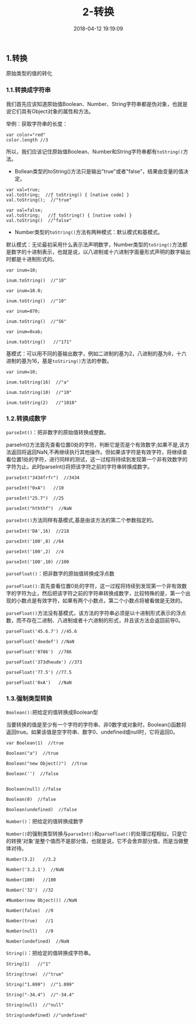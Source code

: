 ﻿---
title: 2-转换
comments: true
date: 2018-04-12 19:19:09
categories: 前端
tags: JavaScript

---

## 1.转换

原始类型的值的转化

### 1.1.转换成字符串

我们首先应该知道原始值Boolean、Number、String字符串都是伪对象，也就是说它们具有Object对象的属性和方法。

举例：获取字符串的长度：

```
var color="red"
color.length //3
```
所以，我们应该记住原始值Boolean、Number和String字符串都有`toString()`方法。

* Bollean类型的toString()方法只是输出"true"或者"false"，结果由变量的值决定。

```
var val=true;
val.toString;  //ƒ toString() { [native code] }
val.toString();  //"true"

var val=false;
val.toString;   //ƒ toString() { [native code] }
val.toString()  //"false"
```
* Number类型的`toString()`方法有两种模式：默认模式和基模式。

默认模式：无论最初采用什么表示法声明数字，Number类型的`toSring()`方法都是数字的十进制表示，也就是说，以八进制或十六进制字面量形式声明的数字输出时都是十进制形式的。

```
var inum=10;

inum.toString()  //"10"

var inum=10.0;

inum.toString()  //"10"

var inum=070;

inum.toString()  //"56"

var inum=0xab;

inum.toString()   //"171"
```
基模式：可以用不同的基输出数字，例如二进制的基为2，八进制的基为8，十六进制的基为16，基是`toStiring()`方法的参数。

```
var inum=10;

inum.toString(16)  //"a"

inum.toString(10)  //"10"

inum.toString(2)   //"1010"
```
### 1.2.转换成数字

`parseInt()`：把非数字的原始值转换成整数。

parseInt()方法首先查看位置0处的字符，判断它是否是个有效数字;如果不是,该方法返回将返回NaN,不再继续执行其他操作。但如果该字符是有效字符，将继续查看位置1处的字符，进行同样的测试，这一过程将持续到发现第一个非有效数字的字符为止。此时parseInt()将把该字符之前的字符串转换成数字。

```
parseInt("3434frfr")  //3434

parseInt("0xA")   //10

parseInt("25.7")  //25

parseInt("hththf")  //NaN
```
`parseInt()`方法同样有基模式,基是由该方法的第二个参数指定的。

```
parseInt('DA',16)  //218

parseInt('100',8) //64

parseInt('100',2)  //4

parseInt('100',10) //100
```
`parseFloat()`：把非数字的原始值转换成浮点数

`parseFloat():`首先查看位置0处的字符，这一过程将持续到发现第一个非有效数字的字符为止，然后把该字符之前的字符串转换成数字，比较特殊的是，第一个出现的小数点是有效字符，如果有两个小数点，第二个小数点将被看做是无效的。

`parseFloat()`方法没有基模式，该方法的字符串必须是以十进制形式表示的浮点数，而不存在二进制、八进制或者十六进制的形式，并且该方法会返回前导0。

```
parseFloat('45.6.7') //45.6

parseFloat('deedef') //NaN

parseFloat('0786')  //786

parseFloat('373dheude') //373

parseFloat('77.5') //77.5

parseFloat('0xA')   //NaN
```
### 1.3.强制类型转换

`Boolean():`把给定的值转换成Boolean型

当要转换的值是至少有一个字符的字符串、非0数字或对象时，Boolean()函数将返回true。如果该值是空字符串、数字0、undefined或null时，它将返回0。

```
var Boolean(1)  //true

Boolean("a")  //true

Boolean("new Object()")  //true

Boolean('')  //false


Boolean(null) //false

Boolean(0)  //false

Boolean(undefined)  //false
```
`Number()`：把给定的值转换成数字

`Number()`的强制类型转换与`parseInt()`和`parseFloat()`的处理过程相似，只是它的转换'对象'是整个值而不是部分值，也就是说，它不会舍弃部分值，而是当做整体对待。

```
Number(3.2)   //3.2

Number('3.2.1')  //NaN

Number(100)   //100

Number('32')  //32

#Number(new Object()) //NaN

Number(false)  //0

Number(true)   //1

Number(null)   //0

Number(undefined)  //NaN
```
`String()`：把给定的值转换成字符串。

```
String(1)   //"1"

String(true)  //"true"

String("1.099")  //"1.099"

String("-34.4")  //"-34.4"

String(null)  //"null"

String(undefined) //"undefined"
```
